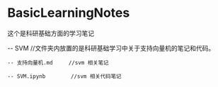 # BasicLearningNotes
这个是科研基础方面的学习笔记

-- SVM      //文件夹内放置的是科研基础学习中关于支持向量机的笔记和代码。

    -- 支持向量机.md     //svm 相关笔记
  
    -- SVM.ipynb        //svm 相关代码笔记
 
